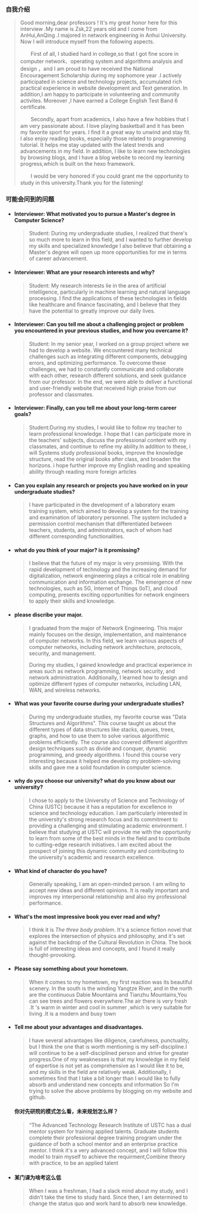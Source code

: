 ### 自我介绍



>    Good morning,dear professors ! It's my great honor here for this interview .My name is Zsk,22 years old and I come from AnHui,AnQing .I majored in network engineering in Anhui University. Now I will introduce myself from the following aspects.
>
> 　　First of all, I studied hard in college,so that I got fine score in computer network、operating system and algorithms analysis and design ，and I am proud to have received the National Encouragement Scholarship during my sophomore year .I actively participated in science and technology projects, accumulated rich practical experience in website development and Text generation. In addition,I am happy to participate in volunteering  and community activites. Moreover ,I have earned a College English Test Band 6 certificate.
>
> 　　Secondly, apart from academics, I also have a few hobbies that I am very passionate about. I love playing basketball and it has been my favorite sport for years. I find it a great way to unwind and stay fit. I also enjoy reading books, especially those related to programming tutorial. It helps me stay updated with the latest trends and advancements in my field. In addition,  I like to learn new technologies by browsing blogs, and I have a blog website to record my learning progress,which is built on the hexo framework.
>
> 　　I would be very honored if you could grant me the opportunity to study in this  university.Thank you for the listening!



### 可能会问到的问题  



- #### Interviewer: What motivated you to pursue a Master's degree in Computer Science? 

  > Student: During my undergraduate studies, I realized that there's so much more to learn in this field, and I wanted to further develop my skills and specialized knowledge  I also believe that obtaining a Master's degree will open up more opportunities for me in terms of career advancement.

- #### Interviewer: What are your research interests and why? 

  > Student: My research interests lie in the area of artificial intelligence, particularly in machine learning and natural language processing. I find the applications of these technologies in fields like healthcare and finance fascinating, and I believe that they have the potential to greatly improve our daily lives.

- #### Interviewer: Can you tell me about a challenging project or problem you encountered in your previous studies, and how you overcame it? 

  > Student: In my senior year, I worked on a group project where we had to develop a website. We encountered many technical challenges such as integrating different components, debugging errors, and optimizing performance. To overcome these challenges, we had to constantly communicate and collaborate with each other, research different solutions, and seek guidance from our professor. In the end, we were able to deliver a functional and user-friendly website that received high praise from our professor and classmates.

- #### Interviewer: Finally, can you tell me about your long-term career goals?

  > Student:During my studies, I would like to follow my teacher to learn professional knowledge. I hope that I can participate more in the teachers' subjects, discuss the professional content with my classmates, and continue to refine my  ability.In addition to these, i will Systems study professional books, improve the knowledge structure, read the original  books after class, and broaden the horizons. i hope further improve my English reading and speaking ability through reading more  foreign articles
  
- #### Can you explain any research or projects you have worked on in your undergraduate studies?

  > I have participated in the development of a laboratory exam training system, which aimed to develop a system for the training and examination of laboratory personnel. The system included a permission control mechanism that differentiated between teachers, students, and administrators, each of whom had different corresponding functionalities.
  
- #### what do you think of your major? is it promissing?

  > I believe that the future of my major is very promising. With the rapid development of technology and the increasing demand for digitalization, network engineering plays a critical role in enabling communication and information exchange. The emergence of new technologies, such as 5G, Internet of Things (IoT), and cloud computing, presents exciting opportunities for network engineers to apply their skills and knowledge. 

- #### please discribe your major.

  > I graduated from the major of Network Engineering. This major mainly focuses on the design, implementation, and maintenance of computer networks. In this field, we learn various aspects of computer networks, including network architecture, protocols, security, and management.
  >
  > During my studies, I gained knowledge and practical experience in areas such as network programming, network security, and network administration. Additionally, I learned how to design and optimize different types of computer networks, including LAN, WAN, and wireless networks.

- #### What was your favorite course during your undergraduate studies?

  > During my undergraduate studies, my favorite course was "Data Structures and Algorithms". This course taught us about the different types of data structures like stacks, queues, trees, graphs, and how to use them to solve various algorithmic problems efficiently. The course also covered different algorithm design techniques such as divide and conquer, dynamic programming, and greedy algorithms. I found this course very interesting because it helped me develop my problem-solving skills and gave me a solid foundation in computer science.

- #### why do you choose our university? what do you know about our university?

  > I chose to apply to the University of Science and Technology of China (USTC) because it has a reputation for excellence in science and technology education. I am particularly interested in the university's strong research focus and its commitment to providing a challenging and stimulating academic environment. I believe that studying at USTC will provide me with the opportunity to learn from some of the best minds in the field and to contribute to cutting-edge research initiatives.  I am excited about the prospect of joining this dynamic community and contributing to the university's academic and research excellence.
  
- #### What kind of character do you have?

  > Generally speaking, I am an open-minded person. I am wiling to accept new ideas and different opinions. It is really important and improves my interpersonal relationship and also my professional performance.

- #### What's the most impressive book you ever read and why?

  > I think it is *The three body problem*. It's a science fiction novel that explores the intersection of physics and philosophy, and it's set against the backdrop of the Cultural Revolution in China. The book is full of interesting ideas and concepts, and I found it really thought-provoking.

- #### Please say something about your hometown.

  > When it comes to my hometown, my first reaction was its beautiful scenery. In the south is the winding Yangtze River, and in the north are the continuous Dabie Mountains and Tianzhu Mountains,You can see trees and flowers everywhere.The air there is very fresh .It 's warm in winter and cool in summer ,which is very suitable for living .It is a modern and busy town

- #### Tell me about your advantages and disadvantages.

  > I have several advantages like diligence, carefulness, punctuality, but I think the one that is  worth mentioning is my self-discipline.I will continue to be a self-disciplined person and strive for greater progress.One of my weaknesses is that my knowledge in my field of expertise is not yet as comprehensive as I would like it to be, and my skills in the field are relatively weak. Additionally, I sometimes find that I take a bit longer than I would like to fully absorb and understand new concepts and information So I'm trying to solve the above problems by blogging on my website and github.

  
  
  #### 你对先研院的模式怎么看，未来规划怎么样？
  
  > “The Advanced Technology Research Institute of USTC has a dual mentor system for training applied talents. Graduate students complete their professional degree training program under the guidance of both a school mentor and an enterprise practice mentor. I think it's a very advanced concept, and I will follow this model to train myself to achieve the requirment,Combine theory with practice, to be an applied talent
  
- #### 某门课为啥考这么低

  > When I was a freshman, I had a slack mind about my study, and I didn't take the time to study hard. Since then, I am determined to change the status quo and work hard to absorb new knowledge.

  

  

